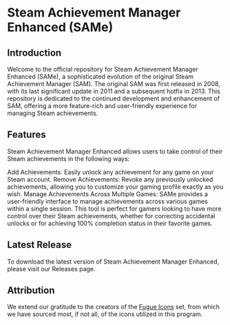 # Steam Achievement Manager Enhanced (SAMe)
## Introduction
Welcome to the official repository for Steam Achievement Manager Enhanced (SAMe), a sophisticated evolution of the original Steam Achievement Manager (SAM). The original SAM was first released in 2008, with its last significant update in 2011 and a subsequent hotfix in 2013. This repository is dedicated to the continued development and enhancement of SAM, offering a more feature-rich and user-friendly experience for managing Steam achievements.

## Features
Steam Achievement Manager Enhanced allows users to take control of their Steam achievements in the following ways:

Add Achievements: Easily unlock any achievement for any game on your Steam account.
Remove Achievements: Revoke any previously unlocked achievements, allowing you to customize your gaming profile exactly as you wish.
Manage Achievements Across Multiple Games: SAMe provides a user-friendly interface to manage achievements across various games within a single session.
This tool is perfect for gamers looking to have more control over their Steam achievements, whether for correcting accidental unlocks or for achieving 100% completion status in their favorite games.

## Latest Release
To download the latest version of Steam Achievement Manager Enhanced, please visit our Releases page.

## Attribution
We extend our gratitude to the creators of the [Fugue Icons](http://p.yusukekamiyamane.com/) set, from which we have sourced most, if not all, of the icons utilized in this program.